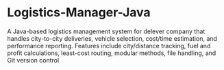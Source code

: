 # Logistics-Manager-Java
A Java-based logistics management system for delever company that handles city-to-city deliveries, vehicle selection, cost/time estimation, and performance reporting. Features include city/distance tracking, fuel and profit calculations, least-cost routing, modular methods, file handling, and Git version control
